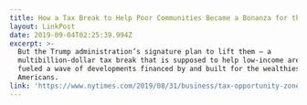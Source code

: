 ```yaml
---
title: How a Tax Break to Help Poor Communities Became a Bonanza for the Rich
layout: LinkPost
date: 2019-09-04T02:25:39.994Z
excerpt: >-
  But the Trump administration’s signature plan to lift them — a
  multibillion-dollar tax break that is supposed to help low-income areas — has
  fueled a wave of developments financed by and built for the wealthiest
  Americans.
link: 'https://www.nytimes.com/2019/08/31/business/tax-opportunity-zones.html'
---
```


